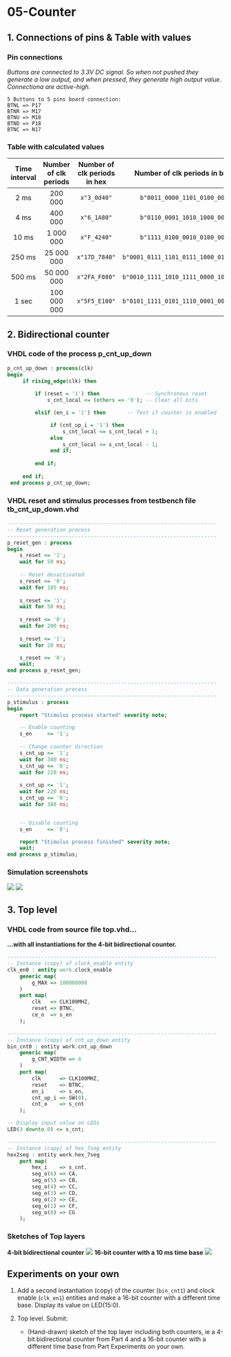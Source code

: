 # 05-Counter


## 1. Connections of pins & Table with values
### Pin connections

*Buttons are connected to 3.3V DC signal. So when not pushed they generate a low output, and when pressed, they generate high output value. Connectiona are active-high.*
```table
5 Buttons to 5 pins board connection:
BTNL => P17
BTNR => M17
BTNU => M18
BTND => P18
BTNC => N17
```

### Table with calculated values
   | **Time interval** | **Number of clk periods** | **Number of clk periods in hex** | **Number of clk periods in binary** |
   | :-: | :-: | :-: | :-: |
   | 2&nbsp;ms | 200 000 | `x"3_0d40"` | `b"0011_0000_1101_0100_0000"` |
   | 4&nbsp;ms | 400 000 | `x"6_1A80"` | `b"0110_0001_1010_1000_0000"` |
   | 10&nbsp;ms | 1 000 000 | `x"F_4240"` | `b"1111_0100_0010_0100_0000"` |
   | 250&nbsp;ms | 25 000 000 | `x"17D_7840"` | `b"0001_0111_1101_0111_1000_0100_0000"` |  
   | 500&nbsp;ms | 50 000 000 | `x"2FA_F080"` | `b"0010_1111_1010_1111_0000_1000_0000"` |
   | 1&nbsp;sec | 100 000 000 | `x"5F5_E100"` | `b"0101_1111_0101_1110_0001_0000_0000"` |


## 2. Bidirectional counter

### VHDL code of the process p_cnt_up_down
```vhdl
p_cnt_up_down : process(clk)
begin
     if rising_edge(clk) then
     
         if (reset = '1') then               -- Synchronous reset
             s_cnt_local <= (others => '0'); -- Clear all bits

         elsif (en_i = '1') then       -- Test if counter is enabled

              if (cnt_up_i = '1') then
                  s_cnt_local <= s_cnt_local + 1;
              else
                  s_cnt_local <= s_cnt_local - 1;
              end if;   
             
         end if;
         
     end if;
 end process p_cnt_up_down;
```

### VHDL reset and stimulus processes from testbench file tb_cnt_up_down.vhd
```vhdl
--------------------------------------------------------------------
-- Reset generation process
--------------------------------------------------------------------
p_reset_gen : process
begin
    s_reset <= '1';
    wait for 50 ns;
    
    -- Reset desactivated
    s_reset <= '0';
    wait for 185 ns;
    
    s_reset <= '1';
    wait for 50 ns;
    
    s_reset <= '0';
    wait for 200 ns;
    
    s_reset <= '1';
    wait for 20 ns;

    s_reset <= '0';
    wait;
end process p_reset_gen;

--------------------------------------------------------------------
-- Data generation process
--------------------------------------------------------------------
p_stimulus : process
begin
    report "Stimulus process started" severity note;

    -- Enable counting
    s_en     <= '1';
    
    -- Change counter direction
    s_cnt_up <= '1';
    wait for 380 ns;
    s_cnt_up <= '0';
    wait for 220 ns;
    
    s_cnt_up <= '1';
    wait for 220 ns;
    s_cnt_up <= '0';
    wait for 380 ns;


    -- Disable counting
    s_en     <= '0';

    report "Stimulus process finished" severity note;
    wait;
end process p_stimulus;
```

### Simulation screenshots
![](Images/4.png)
![](Images/3.png)

## 3. Top level
### VHDL code from source file top.vhd...
**...with all instantiations for the 4-bit bidirectional counter.**
```vhdl
--------------------------------------------------------------------
-- Instance (copy) of clock_enable entity
clk_en0 : entity work.clock_enable
    generic map(
        g_MAX => 100000000
    )
    port map(
        clk   => CLK100MHZ,
        reset => BTNC,
        ce_o  => s_en
    );

--------------------------------------------------------------------
-- Instance (copy) of cnt_up_down entity
bin_cnt0 : entity work.cnt_up_down
    generic map(
        g_CNT_WIDTH => 4
    )
    port map(
        clk      => CLK100MHZ,
        reset    => BTNC,
        en_i     => s_en,
        cnt_up_i => SW(0),
        cnt_o    => s_cnt
    );          

-- Display input value on LEDs
LED(3 downto 0) <= s_cnt;

--------------------------------------------------------------------
-- Instance (copy) of hex_7seg entity
hex2seg : entity work.hex_7seg
    port map(
        hex_i    => s_cnt,
        seg_o(6) => CA,
        seg_o(5) => CB,
        seg_o(4) => CC,
        seg_o(3) => CD,
        seg_o(2) => CE,
        seg_o(1) => CF,
        seg_o(0) => CG
    );
```
### Sketches of Top layers
**4-bit bidirectional counter**
![](Images/4b.png)
**16-bit counter with a 10 ms time base**
![](Images/17b.png)


















  


## Experiments on your own

1. Add a second instantiation (copy) of the counter (`bin_cnt1`) and clock enable (`clk_en1`) entities and make a 16-bit counter with a different time base. Display its value on LED(15:0).





3. Top level. Submit:
    * (Hand-drawn) sketch of the top layer including both counters, ie a 4-bit bidirectional counter from Part 4 and a 16-bit counter with a different time base from Part Experiments on your own.



